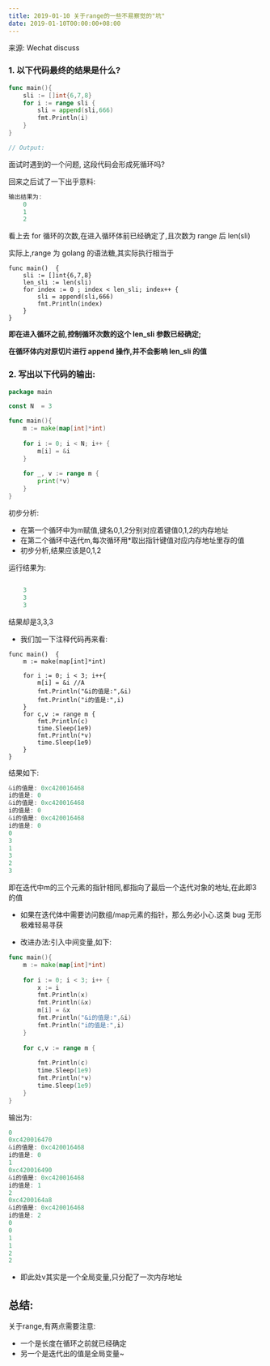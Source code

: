 ```yaml
---
title: 2019-01-10 关于range的一些不易察觉的"坑"
date: 2019-01-10T00:00:00+08:00
---
```


来源: Wechat discuss



### 1. 以下代码最终的结果是什么?

```go
func main(){
	sli := []int{6,7,8}
	for i := range sli {
		sli = append(sli,666)
		fmt.Println(i)
	}
}

// Output:

```
面试时遇到的一个问题,
这段代码会形成死循环吗?



回来之后试了一下出乎意料:
```go
输出结果为:
	0
	1
	2
```

看上去 for 循环的次数,在进入循环体前已经确定了,且次数为 range 后 len(sli)

实际上,range 为 golang 的语法糖,其实际执行相当于

```
func main()  {
	sli := []int{6,7,8}
	len_sli := len(sli)
	for index := 0 ; index < len_sli; index++ {
		sli = append(sli,666)
		fmt.Println(index)
	}
}
```

**即在进入循环之前,控制循环次数的这个 len_sli 参数已经确定;**

**在循环体内对原切片进行 append 操作,并不会影响 len_sli 的值**



### 2. 写出以下代码的输出:

```go
package main

const N  = 3

func main(){
	m := make(map[int]*int)
	
	for i := 0; i < N; i++ {
		m[i] = &i
	}
	
	for _, v := range m {
		print(*v)
	}
}

```

初步分析:
- 在第一个循环中为m赋值,键名0,1,2分别对应着键值0,1,2的内存地址
- 在第二个循环中迭代m,每次循环用*取出指针键值对应内存地址里存的值
- 初步分析,结果应该是0,1,2

运行结果为:

```go

	3
	3
	3
```

结果却是3,3,3

- 我们加一下注释代码再来看:



```
func main()  {
   	m := make(map[int]*int)
   
   	for i := 0; i < 3; i++{
   		m[i] = &i //A
   		fmt.Println("&i的值是:",&i)
   		fmt.Println("i的值是:",i)
   	}
   	for c,v := range m {
   		fmt.Println(c)
   		time.Sleep(1e9)
   		fmt.Println(*v)
   		time.Sleep(1e9)
   	}
}
```

结果如下:
```go
&i的值是: 0xc420016468
i的值是: 0
&i的值是: 0xc420016468
i的值是: 0
&i的值是: 0xc420016468
i的值是: 0
0
3
1
3
2
3
```




即在迭代中m的三个元素的指针相同,都指向了最后一个迭代对象的地址,在此即3的值

- 如果在迭代体中需要访问数组/map元素的指针，那么务必小心.这类 bug 无形极难轻易寻获


- 改进办法:引入中间变量,如下:

```go
func main(){
	m := make(map[int]*int)
	
	for i := 0; i < 3; i++ {
		x := i
		fmt.Println(x)
		fmt.Println(&x)
		m[i] = &x
		fmt.Println("&i的值是:",&i)
		fmt.Println("i的值是:",i)
	}
	
	for c,v := range m {
		
		fmt.Println(c)
		time.Sleep(1e9)
		fmt.Println(*v)
		time.Sleep(1e9)
	}
}

```

输出为:


```go
0
0xc420016470
&i的值是: 0xc420016468
i的值是: 0
1
0xc420016490
&i的值是: 0xc420016468
i的值是: 1
2
0xc4200164a8
&i的值是: 0xc420016468
i的值是: 2
0
0
1
1
2
2
```

- 即此处v其实是一个全局变量,只分配了一次内存地址



## 总结:
关于range,有两点需要注意:
-   一个是长度在循环之前就已经确定
-   另一个是迭代出的值是全局变量~

